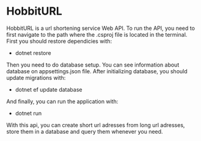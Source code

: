 # HobbitURL

HobbitURL is a url shortening service Web API.
To run the API, you need to first navigate to the path where the .csproj file is located in the terminal. First you should restore dependicies with:
- dotnet restore

Then you need to do database setup. You can see information about database on appsettings.json file. After initializing database, you should update migrations with:
- dotnet ef update database

And finally, you can run the application with:
- dotnet run

With this api, you can create short url adresses from long url adresses, store them in a database and query them whenever you need.
